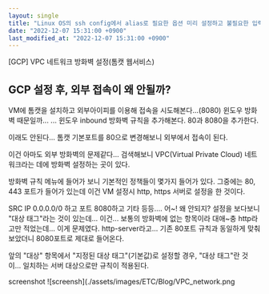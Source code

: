 ```yaml
---
layout: single
title: "Linux OS의 ssh config에서 alias로 필요한 옵션 미리 설정하고 불필요한 입력 줄이기"
date: "2022-12-07 15:31:00 +0900"
last_modified_at: "2022-12-07 15:31:00 +0900"
---
```


[GCP] VPC 네트워크 방화벽 설정(톰캣 웹서비스) </br>


## GCP 설정 후, 외부 접속이 왜 안될까?
VM에 톰캣을 설치하고 외부아이피를 이용해 접속을 시도해본다...(8080)
윈도우 방화벽 때문일까...
...
윈도우 inbound 방화벽 규칙을 추가해본다.
80과 8080을 추가한다.

이래도 안된다...
톰캣 기본포트를 80으로 변경해보니 외부에서 접속이 된다.

이건 아마도 외부 방화벽의 문제같다...
검색해보니 VPC(Virtual Private Cloud) 네트워크라는 데에 방화벽 설정하는 곳이 있다.

방화벽 규칙 메뉴에 들어가 보니 기본적인 정책들이 몇가지 들어가 있다.
그중에는 80, 443 포트가 들어가 있는데 이건 VM 설정시 http, https 서버로 설정을 한 것이다.

SRC IP 0.0.0.0/0 하고 포트 8080하고 기타 등등....
어~! 왜 안되지?
설정을 보다보니 "대상 태그"라는 것이 있는데... 이건... 보통의 방화벽에 없는 항목이라 대애~충 http라고만 적었는데... 이게 문제였다.
http-server라고... 기존 80포트 규칙과 동일하게 맞춰보았더니
8080포트로 제대로 들어온다.

앞의 "대상" 항목에서 "지정된 대상 태그"(기본값)로 설정할 경우,
"대상 태그"란 것이... 일치하는 서버 대상으로만 규칙이 적용된다.

screenshot
![screensh](./assets/images/ETC/Blog/VPC_network.png